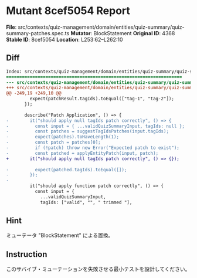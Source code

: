 # Mutant 8cef5054 Report

**File**: src/contexts/quiz-management/domain/entities/quiz-summary/quiz-summary-patches.spec.ts
**Mutator**: BlockStatement
**Original ID**: 4368
**Stable ID**: 8cef5054
**Location**: L253:62–L262:10

## Diff

```diff
Index: src/contexts/quiz-management/domain/entities/quiz-summary/quiz-summary-patches.spec.ts
===================================================================
--- src/contexts/quiz-management/domain/entities/quiz-summary/quiz-summary-patches.spec.ts	original
+++ src/contexts/quiz-management/domain/entities/quiz-summary/quiz-summary-patches.spec.ts	mutated #4368
@@ -249,19 +249,10 @@
         expect(patchResult.tagIds).toEqual(["tag-1", "tag-2"]);
       });
 
       describe("Patch Application", () => {
-        it("should apply null tagIds patch correctly", () => {
-          const input = { ...validQuizSummaryInput, tagIds: null };
-          const patches = suggestTagIdsPatches(input.tagIds);
-          expect(patches).toHaveLength(1);
-          const patch = patches[0];
-          if (!patch) throw new Error("Expected patch to exist");
-          const patched = applyEntityPatch(input, patch);
+        it("should apply null tagIds patch correctly", () => {});
 
-          expect(patched.tagIds).toEqual([]);
-        });
-
         it("should apply function patch correctly", () => {
           const input = {
             ...validQuizSummaryInput,
             tagIds: ["valid", "", " trimmed "],
```

## Hint

ミューテータ "BlockStatement" による置換。

## Instruction

このサバイブ・ミューテーションを失敗させる最小テストを設計してください。
